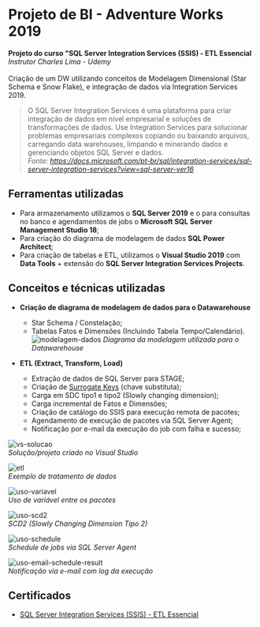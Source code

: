 # Projeto de BI - Adventure Works 2019

**Projeto do curso "SQL Server Integration Services (SSIS) - ETL Essencial**<br>
*Instrutor Charles Lima - Udemy*
<br><br>
Criação de um DW utilizando conceitos de Modelagem Dimensional (Star Schema e Snow Flake), e integração de dados via Integration Services 2019.

>O SQL Server Integration Services é uma plataforma para criar integração de dados em nível empresarial e soluções de transformações de dados. Use Integration Services para solucionar problemas empresariais complexos copiando ou baixando arquivos, carregando data warehouses, limpando e minerando dados e gerenciando objetos SQL Server e dados.  
>*Fonte: https://docs.microsoft.com/pt-br/sql/integration-services/sql-server-integration-services?view=sql-server-ver16*

## Ferramentas utilizadas

- Para armazenamento utilizamos o **SQL Server 2019** e  o para consultas no banco e agendamentos de jobs o **Microsoft SQL Server Management Studio 18**;
- Para criação do diagrama de modelagem de dados **SQL Power Architect**;
- Para criação de tabelas e ETL, utilizamos o **Visual Studio 2019** com **Data Tools** + extensão do **SQL Server Integration Services Projects**.

## Conceitos e técnicas utilizadas

- **Criação de diagrama de modelagem de dados para o Datawarehouse**
  - Star Schema / Constelação;
  - Tabelas Fatos e Dimensões (Incluindo Tabela Tempo/Calendário).
![modelagem-dados](https://user-images.githubusercontent.com/25754870/184405351-78ce3d96-d600-4825-af9b-9957214186a2.PNG)
 *Diagrama da modelagem utilizada para o Datawarehouse*

- **ETL (Extract, Transform, Load)**
  - Extração de dados de SQL Server para STAGE;
  - Criação de [Surrogate Keys](https://www.ibm.com/docs/en/ida/9.1?topic=keys-surrogate) (chave substituta);
  - Carga em SDC tipo1 e tipo2 (Slowly changing dimension);
  - Carga incremental de Fatos e Dimensões;
  - Criação de catálogo do SSIS para execução remota de pacotes;
  - Agendamento de execução de pacotes via SQL Server Agent;
  - Notificação por e-mail da execução do job com falha e sucesso; 
  
![vs-solucao](https://user-images.githubusercontent.com/25754870/184408874-c817f9d8-898c-486a-8adb-02ff79022e01.PNG)<br>
*Solução/projeto criado no Visual Studio*

![etl](https://user-images.githubusercontent.com/25754870/184406116-b0d3e448-3b9f-4636-8e9f-91470428a6ab.PNG)<br>
*Exemplo de tratamento de dados*

![uso-variavel](https://user-images.githubusercontent.com/25754870/184408118-6eba6436-fef4-458d-85af-2f94a7c46be0.PNG)<br>
*Uso de variável entre os pacotes*

![uso-scd2](https://user-images.githubusercontent.com/25754870/184408112-d72cf3ad-cd5e-4360-be02-eeb82962a6f5.PNG)<br>
*SCD2 (Slowly Changing Dimension Tipo 2)*

![uso-schedule](https://user-images.githubusercontent.com/25754870/184408116-c823d0f2-b796-4107-afb9-bfa5f7e72d30.PNG)<br>
*Schedule de jobs via SQL Server Agent*

![uso-email-schedule-result](https://user-images.githubusercontent.com/25754870/184408120-31e849d2-c9bd-424d-a8be-19fb8d0ccaa2.PNG)<br>
*Notificação via e-mail com log da execução*

## Certificados
- [SQL Server Integration Services (SSIS) - ETL Essencial](https://www.udemy.com/certificate/UC-884dcac2-0eec-4c61-a67e-e0a25108accf/)

